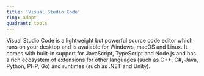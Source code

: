 ```yaml
---
title: 'Visual Studio Code'
ring: adopt
quadrant: tools
---
```


Visual Studio Code is a lightweight but powerful source code editor which runs
on your desktop and is available for Windows, macOS and Linux. It comes with
built-in support for JavaScript, TypeScript and Node.js and has a rich ecosystem
of extensions for other languages (such as C++, C#, Java, Python, PHP, Go) and
runtimes (such as .NET and Unity).
